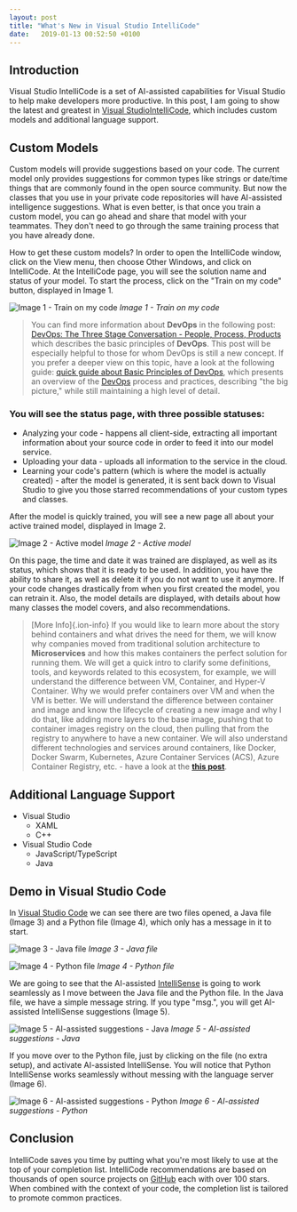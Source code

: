 ```yaml
---
layout: post
title: "What's New in Visual Studio IntelliCode"
date:   2019-01-13 00:52:50 +0100
---
```


## Introduction

Visual Studio IntelliCode is a set of AI-assisted capabilities for Visual Studio to help make developers more productive. In this post, I am going to show the latest and greatest in [Visual Studio](https://visualstudio.microsoft.com/)[IntelliCode](https://visualstudio.microsoft.com/services/intellicode/), which includes custom models and additional language support.

## Custom Models

Custom models will provide suggestions based on your code. The current model only provides suggestions for common types like strings or date/time things that are commonly found in the open source community. But now the classes that you use in your private code repositories will have AI-assisted intelligence suggestions. What is even better, is that once you train a custom model, you can go ahead and share that model with your teammates. They don't need to go through the same training process that you have already done.

How to get these custom models? In order to open the IntelliCode window, click on the View menu, then choose Other Windows, and click on IntelliCode. At the IntelliCode page, you will see the solution name and status of your model. To start the process, click on the "Train on my code" button, displayed in Image 1.

![Image 1 - Train on my code](/assets/images/2019/01/Image-1-Train-on-my-code-1024x578.png)
_Image 1 - Train on my code_

>You can find more information about **DevOps** in the following post: [DevOps: The Three Stage Conversation - People, Process, Products](https://mohamedradwan-devops.github.io/posts/devops-the-three-stage-conversation-people-process-products/) which describes the basic principles of **DevOps**. This post will be especially helpful to those for whom DevOps is still a new concept. If you prefer a deeper view on this topic, have a look at the following guide: [quick guide about Basic Principles of DevOps](https://mohamedradwan-devops.github.io/posts/published-a-quick-guide-about-basic-principles-of-devops/), which presents an overview of the [DevOps](https://www.visualstudio.com/vs/devops/) process and practices, describing "the big picture," while still maintaining a high level of detail.

### You will see the status page, with three possible statuses:

- Analyzing your code - happens all client-side, extracting all important information about your source code in order to feed it into our model service.
- Uploading your data - uploads all information to the service in the cloud.
- Learning your code's pattern (which is where the model is actually created) - after the model is generated, it is sent back down to Visual Studio to give you those starred recommendations of your custom types and classes.

After the model is quickly trained, you will see a new page all about your active trained model, displayed in Image 2.

![Image 2 - Active model](/assets/images/2019/01/Image-2-Active-model-1024x578.png)
_Image 2 - Active model_

On this page, the time and date it was trained are displayed, as well as its status, which shows that it is ready to be used. In addition, you have the ability to share it, as well as delete it if you do not want to use it anymore. If your code changes drastically from when you first created the model, you can retrain it. Also, the model details are displayed, with details about how many classes the model covers, and also recommendations.

> [More Info]{.ion-info} If you would like to learn more about the story behind containers and what drives the need for them, we will know why companies moved from traditional solution architecture to **Microservices** and how this makes containers the perfect solution for running them. We will get a quick intro to clarify some definitions, tools, and keywords related to this ecosystem, for example, we will understand the difference between VM, Container, and Hyper-V Container. Why we would prefer containers over VM and when the VM is better. We will understand the difference between container and image and know the lifecycle of creating a new image and why I do that, like adding more layers to the base image, pushing that to container images registry on the cloud, then pulling that from the registry to anywhere to have a new container. We will also understand different technologies and services around containers, like Docker, Docker Swarm, Kubernetes, Azure Container Services (ACS), Azure Container Registry, etc. - have a look at the [**this post**](https://mohamedradwan-devops.github.io/posts/containers-the-perfect-solution-for-running-microservices/).

## Additional Language Support

- Visual Studio
  - XAML
  - C++
- Visual Studio Code
  - JavaScript/TypeScript
  - Java

## Demo in Visual Studio Code

In [Visual Studio Code](https://code.visualstudio.com/) we can see there are two files opened, a Java file (Image 3) and a Python file (Image 4), which only has a message in it to start.

![Image 3 - Java file](/assets/images/2019/01/Image-3-Java-file-1024x578.png)
_Image 3 - Java file_

![Image 4 - Python file](/assets/images/2019/01/Image-4-Python-file-1024x578.png)
_Image 4 - Python file_

We are going to see that the AI-assisted [IntelliSense](https://docs.microsoft.com/en-us/visualstudio/ide/using-intellisense?view=vs-2017) is going to work seamlessly as I move between the Java file and the Python file. In the Java file, we have a simple message string. If you type "msg.", you will get AI-assisted IntelliSense suggestions (Image 5).

![Image 5 - AI-assisted suggestions - Java](/assets/images/2019/01/Image-5-AI-assisted-suggestions-java-1024x578.png)
_Image 5 - AI-assisted suggestions - Java_

If you move over to the Python file, just by clicking on the file (no extra setup), and activate AI-assisted IntelliSense. You will notice that Python IntelliSense works seamlessly without messing with the language server (Image 6).

![Image 6 - AI-assisted suggestions - Python](/assets/images/2019/01/Image-6-AI-assisted-suggestions-python-1024x578.png)
_Image 6 - AI-assisted suggestions - Python_

## Conclusion

IntelliCode saves you time by putting what you're most likely to use at the top of your completion list. IntelliCode recommendations are based on thousands of open source projects on [GitHub](https://github.com/) each with over 100 stars. When combined with the context of your code, the completion list is tailored to promote common practices.
